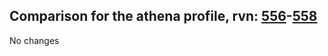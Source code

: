 ## Comparison for the athena profile, rvn: [556](https://github.com/PRO100KatYT/FortniteProfileRevisions/tree/main/profiles/athena/556%20athena.json)-[558](https://github.com/PRO100KatYT/FortniteProfileRevisions/tree/main/profiles/athena/558%20athena.json)

No changes
